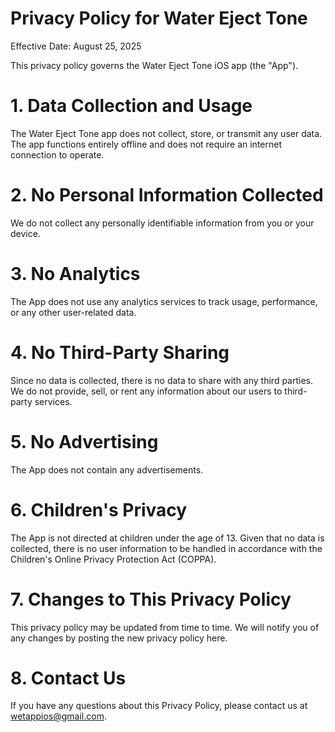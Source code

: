 # Privacy Policy for Water Eject Tone
Effective Date: August 25, 2025

This privacy policy governs the Water Eject Tone iOS app (the "App").

# 1. Data Collection and Usage
The Water Eject Tone app does not collect, store, or transmit any user data. The app functions entirely offline and does not require an internet connection to operate.

# 2. No Personal Information Collected
We do not collect any personally identifiable information from you or your device.

# 3. No Analytics
The App does not use any analytics services to track usage, performance, or any other user-related data.

# 4. No Third-Party Sharing
Since no data is collected, there is no data to share with any third parties. We do not provide, sell, or rent any information about our users to third-party services.

# 5. No Advertising
The App does not contain any advertisements.

# 6. Children's Privacy
The App is not directed at children under the age of 13. Given that no data is collected, there is no user information to be handled in accordance with the Children's Online Privacy Protection Act (COPPA).

# 7. Changes to This Privacy Policy
This privacy policy may be updated from time to time. We will notify you of any changes by posting the new privacy policy here.

# 8. Contact Us
If you have any questions about this Privacy Policy, please contact us at wetappios@gmail.com.
